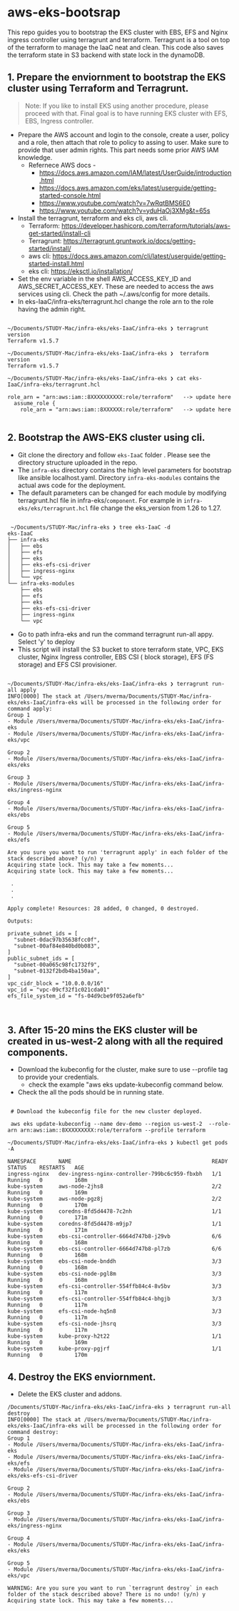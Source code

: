 # aws-eks-bootsrap
This repo guides you to bootstrap the EKS cluster with EBS, EFS and Nginx ingress controller using terragrunt and terraform.  Terragrunt is a tool on top of the terraform to manage the IaaC neat and clean. This code also saves the terraform state in S3 backend with state lock in the dynamoDB.

## 1. Prepare the enviornment to bootstrap the EKS cluster using Terraform and Terragrunt.

> Note: If you like to install EKS using another procedure, please proceed with that. Final goal is to have running EKS cluster with EFS, EBS, Ingress controller.

- Prepare the AWS account and login to the console, create a user, policy and a role, then attach that role to policy to assing to user. Make sure to provide that user admin rights. This part needs some prior AWS IAM knowledge.
  * Refernece AWS docs -
    * https://docs.aws.amazon.com/IAM/latest/UserGuide/introduction.html
    * https://docs.aws.amazon.com/eks/latest/userguide/getting-started-console.html
    * https://www.youtube.com/watch?v=7wRqtBMS6E0
    * https://www.youtube.com/watch?v=yduHaOj3XMg&t=65s
- Install the terragrunt, terraform and eks cli, aws cli.
  * Terraform:  https://developer.hashicorp.com/terraform/tutorials/aws-get-started/install-cli
  * Terragrunt:  https://terragrunt.gruntwork.io/docs/getting-started/install/
  * aws cli:  https://docs.aws.amazon.com/cli/latest/userguide/getting-started-install.html
  * eks cli:  https://eksctl.io/installation/
- Set the env variable in the shell AWS_ACCESS_KEY_ID and AWS_SECRET_ACCESS_KEY. These are needed to access the aws services using cli. Check the path  ~/.aws/config for more details. 
- In eks-IaaC/infra-eks/terragrunt.hcl change the role arn to the role having the admin right. 

```

~/Documents/STUDY-Mac/infra-eks/eks-IaaC/infra-eks ❯ terragrunt version           
Terraform v1.5.7
                                 
~/Documents/STUDY-Mac/infra-eks/eks-IaaC/infra-eks ❯  terraform version                                                
Terraform v1.5.7

~/Documents/STUDY-Mac/infra-eks/eks-IaaC/infra-eks ❯ cat eks-IaaC/infra-eks/terragrunt.hcl

role_arn = "arn:aws:iam::8XXXXXXXXXX:role/terraform"   --> update here 
  assume_role {
    role_arn = "arn:aws:iam::8XXXXXX:role/terraform"   --> update here


```

## 2. Bootstrap the AWS-EKS cluster using cli. 


- Git clone the directory and follow `eks-IaaC` folder . Please see the directory structure uploaded in the repo. 
- The  `infra-eks` directory contains the high level parameters for bootstrap like ansible localhost.yaml. Directory `infra-eks-modules` contains the actual aws code for the deployment.
- The default parameters can be changed for each module by modifying terragrunt.hcl file in infra-eks/`component`. For example 
  in `infra-eks/eks/terragrunt.hcl` file change the eks_version from 1.26 to 1.27. 

```

 ~/Documents/STUDY-Mac/infra-eks ❯ tree eks-IaaC -d                                                                                  
eks-IaaC
├── infra-eks
│   ├── ebs
│   ├── efs
│   ├── eks
│   ├── eks-efs-csi-driver
│   ├── ingress-nginx
│   └── vpc
└── infra-eks-modules
    ├── ebs
    ├── efs
    ├── eks
    ├── eks-efs-csi-driver
    ├── ingress-nginx
    └── vpc
```
- Go to path infra-eks and run the command terragrunt run-all appy. Select 'y' to deploy 
- This script will install the S3 bucket to store terraform state, VPC, EKS cluster, Nginx Ingress controller, EBS CSI
  ( block storage), EFS (FS storage) and EFS CSI provisioner.

```

~/Documents/STUDY-Mac/infra-eks/eks-IaaC/infra-eks ❯ terragrunt run-all apply                                                       
INFO[0000] The stack at /Users/mverma/Documents/STUDY-Mac/infra-eks/eks-IaaC/infra-eks will be processed in the following order for command apply:
Group 1
- Module /Users/mverma/Documents/STUDY-Mac/infra-eks/eks-IaaC/infra-eks
- Module /Users/mverma/Documents/STUDY-Mac/infra-eks/eks-IaaC/infra-eks/vpc

Group 2
- Module /Users/mverma/Documents/STUDY-Mac/infra-eks/eks-IaaC/infra-eks/eks

Group 3
- Module /Users/mverma/Documents/STUDY-Mac/infra-eks/eks-IaaC/infra-eks/ingress-nginx

Group 4
- Module /Users/mverma/Documents/STUDY-Mac/infra-eks/eks-IaaC/infra-eks/ebs

Group 5
- Module /Users/mverma/Documents/STUDY-Mac/infra-eks/eks-IaaC/infra-eks/efs

Are you sure you want to run 'terragrunt apply' in each folder of the stack described above? (y/n) y
Acquiring state lock. This may take a few moments...
Acquiring state lock. This may take a few moments...

 .
 .
 .
 
Apply complete! Resources: 28 added, 0 changed, 0 destroyed.

Outputs:

private_subnet_ids = [
  "subnet-0dac97b35638fcc0f",
  "subnet-00af84e840bd0b083",
]
public_subnet_ids = [
  "subnet-00a065c98fc1732f9",
  "subnet-0132f2bdb4ba150aa",
]
vpc_cidr_block = "10.0.0.0/16"
vpc_id = "vpc-09cf32f1c021cda01"
efs_file_system_id = "fs-04d9cbe9f052a6efb"



```

## 3. After 15-20 mins the EKS cluster will be created in us-west-2 along with all the required components.

- Download the kubeconfig for the cluster, make sure to use --profile tag to provide your credentials.
  * check the example "aws eks update-kubeconfig command below.
- Check the all the pods should be in running state.


```
 
 # Download the kubeconfig file for the new cluster deployed.

 aws eks update-kubeconfig --name dev-demo --region us-west-2  --role-arn arn:aws:iam::8XXXXXXXXX:role/terraform --profile terraform

~/Documents/STUDY-Mac/infra-eks/eks-IaaC/infra-eks ❯ kubectl get pods -A  
                                                        
NAMESPACE       NAME                                            READY   STATUS    RESTARTS   AGE
ingress-nginx   dev-ingress-nginx-controller-799bc6c959-fbxbh   1/1     Running   0          168m
kube-system     aws-node-2jhs8                                  2/2     Running   0          169m
kube-system     aws-node-pgz8j                                  2/2     Running   0          170m
kube-system     coredns-8fd5d4478-7c2nh                         1/1     Running   0          171m
kube-system     coredns-8fd5d4478-m9jp7                         1/1     Running   0          171m
kube-system     ebs-csi-controller-6664d747b8-j29vb             6/6     Running   0          168m
kube-system     ebs-csi-controller-6664d747b8-pl7zb             6/6     Running   0          168m
kube-system     ebs-csi-node-bnddh                              3/3     Running   0          168m
kube-system     ebs-csi-node-pgl8m                              3/3     Running   0          168m
kube-system     efs-csi-controller-554ffb84c4-8v5bv             3/3     Running   0          117m
kube-system     efs-csi-controller-554ffb84c4-bhgjb             3/3     Running   0          117m
kube-system     efs-csi-node-hq5n8                              3/3     Running   0          117m
kube-system     efs-csi-node-jhsrq                              3/3     Running   0          117m
kube-system     kube-proxy-h2t22                                1/1     Running   0          169m
kube-system     kube-proxy-pgjrf                                1/1     Running   0          170m

```


## 4. Destroy the EKS enviornment. 


- Delete the EKS cluster and addons.

```
/Documents/STUDY-Mac/infra-eks/eks-IaaC/infra-eks ❯ terragrunt run-all destroy
INFO[0000] The stack at /Users/mverma/Documents/STUDY-Mac/infra-eks/eks-IaaC/infra-eks will be processed in the following order for command destroy:
Group 1
- Module /Users/mverma/Documents/STUDY-Mac/infra-eks/eks-IaaC/infra-eks
- Module /Users/mverma/Documents/STUDY-Mac/infra-eks/eks-IaaC/infra-eks/efs
- Module /Users/mverma/Documents/STUDY-Mac/infra-eks/eks-IaaC/infra-eks/eks-efs-csi-driver

Group 2
- Module /Users/mverma/Documents/STUDY-Mac/infra-eks/eks-IaaC/infra-eks/ebs

Group 3
- Module /Users/mverma/Documents/STUDY-Mac/infra-eks/eks-IaaC/infra-eks/ingress-nginx

Group 4
- Module /Users/mverma/Documents/STUDY-Mac/infra-eks/eks-IaaC/infra-eks/eks

Group 5
- Module /Users/mverma/Documents/STUDY-Mac/infra-eks/eks-IaaC/infra-eks/vpc

WARNING: Are you sure you want to run `terragrunt destroy` in each folder of the stack described above? There is no undo! (y/n) y
Acquiring state lock. This may take a few moments...
```
